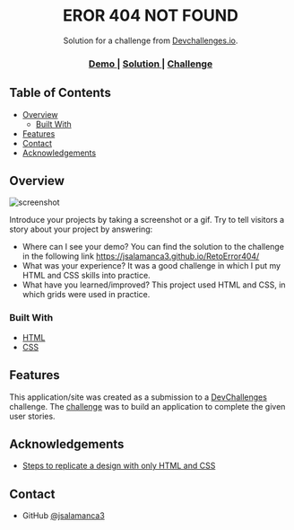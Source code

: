 <!-- Please update value in the {}  -->

<h1 align="center">EROR 404 NOT FOUND</h1>

<div align="center">
   Solution for a challenge from  <a href="http://devchallenges.io" target="_blank">Devchallenges.io</a>.
</div>

<div align="center">
  <h3>
    <a href="https://github.com/jsalamanca3">
      Demo
    </a>
    <span> | </span>
    <a href="https://jsalamanca3.github.io/RetoError404/">
      Solution
    </a>
    <span> | </span>
    <a href="https://devchallenges.io/challenges/wBunSb7FPrIepJZAg0sY">
      Challenge
    </a>
  </h3>
</div>

<!-- TABLE OF CONTENTS -->

## Table of Contents

- [Overview](#overview)
  - [Built With](#built-with)
- [Features](#features)
- [Contact](#contact)
- [Acknowledgements](#acknowledgements)

<!-- OVERVIEW -->

## Overview

![screenshot](https://github.com/jsalamanca3/RetoError404/blob/master/src/imagen/1662327757812.png?raw=true)

Introduce your projects by taking a screenshot or a gif. Try to tell visitors a story about your project by answering:

- Where can I see your demo?
You can find the solution to the challenge in the following link https://jsalamanca3.github.io/RetoError404/
- What was your experience?
It was a good challenge in which I put my HTML and CSS skills into practice.
- What have you learned/improved?
This project used HTML and CSS, in which grids were used in practice.

### Built With

<!-- This section should list any major frameworks that you built your project using. Here are a few examples.-->

- [HTML](https://developer.mozilla.org/es/docs/Web/HTML)
- [CSS](https://developer.mozilla.org/es/docs/Web/CSS)

## Features

<!-- List the features of your application or follow the template. Don't share the figma file here :) -->

This application/site was created as a submission to a [DevChallenges](https://devchallenges.io/challenges) challenge. The [challenge](https://devchallenges.io/challenges/wBunSb7FPrIepJZAg0sY) was to build an application to complete the given user stories.


## Acknowledgements

<!-- This section should list any articles or add-ons/plugins that helps you to complete the project. This is optional but it will help you in the future. For exmpale -->

- [Steps to replicate a design with only HTML and CSS](https://devchallenges-blogs.web.app/how-to-replicate-design/)

## Contact

- GitHub [@jsalamanca3](https://github.com/jsalamanca3)
